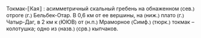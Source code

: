---
---

Токмак-⟦Кая⟧
: асимметричный скальный гребень на обнаженном ⦅сев.⦆ отроге ⦅г.⦆ Бельбек-Отар. В 0,6 км от ее вершины, на ⦅ниж.⦆ плато ⦅г.⦆ Чатыр-Даг, в 2 км к ⦅ЮЮВ⦆ от ⦅н.п.⦆ Мраморное ⦅Симф.⦆ ⦅тюрк.⦆ токмак – колотушка; одно из ⦅назв.⦆ ⦅срв.⦆ кыпчаков.
